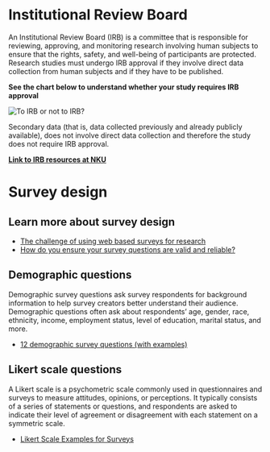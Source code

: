 # Institutional Review Board
An Institutional Review Board (IRB) is a committee that is responsible for reviewing, approving, and monitoring research involving human subjects to ensure that the rights, safety, and well-being of participants are protected. Research studies must undergo IRB approval if they involve direct data collection from human subjects and if they have to be published.

**See the chart below to understand whether your study requires IRB approval**

![To IRB or not to IRB?](https://github.com/NKU-HCI-lab/resources-hci-lab/blob/main/assets/irb-or-not-irb.gif?raw=true)

Secondary data (that is, data collected previously and already publicly available), does not involve direct data collection and therefore the study does not require IRB approval.

[**Link to IRB resources at NKU**](https://inside.nku.edu/rgc/research-compliance/irb.html)

# Survey design

## Learn more about survey design
- [The challenge of using web based surveys for research](https://salmapatel.co.uk/academia/the-challenge-of-using-web-based-surveys-for-research/)
- [How do you ensure your survey questions are valid and reliable?](https://salmapatel.co.uk/academia/survey-questions-valid-reliable/)

## Demographic questions
Demographic survey questions ask survey respondents for background information to help survey creators better understand their audience. Demographic questions often ask about respondents’ age, gender, race, ethnicity, income, employment status, level of education, marital status, and more. 
- [12 demographic survey questions (with examples)](https://delighted.com/blog/12-demographic-survey-questions-with-examples)

## Likert scale questions
A Likert scale is a psychometric scale commonly used in questionnaires and surveys to measure attitudes, opinions, or perceptions. It typically consists of a series of statements or questions, and respondents are asked to indicate their level of agreement or disagreement with each statement on a symmetric scale. 
- [Likert Scale Examples for Surveys](./resources/survey-likert-scale-examples.pdf)



